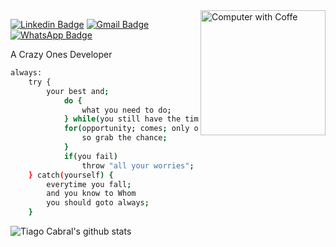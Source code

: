 <img src="https://raw.githubusercontent.com/MicaelliMedeiros/micaellimedeiros/master/image/computer-illustration.png" min-width="200px" max-width="200px" width="200px" align="right" alt="Computer with Coffe">

[![Linkedin Badge](https://img.shields.io/badge/-tiag0cabral-blue?style=flat-square&logo=Linkedin&logoColor=white&link=https://www.linkedin.com/in/tiago-cabral-de-faria-518033158/)](https://www.linkedin.com/in/tiago-cabral-de-faria-518033158/) [![Gmail Badge](https://img.shields.io/badge/-tiagocabraldefaria@gmail.com-c14438?style=flat-square&logo=Gmail&logoColor=white&link=mailto:tiagocabraldefaria@gmail.com)](mailto:tiagocabraldefaria@gmail.com) [![WhatsApp Badge](https://img.shields.io/badge/-WhatsApp-26B03D?style=flat-square&logo=WhatsApp&logoColor=white&link=https://api.whatsapp.com/send?phone=5561996722084)](https://api.whatsapp.com/send?phone=5561996722084)

A Crazy Ones Developer

```sh
always:
	try {
		your best and;
			do {
				what you need to do;
			} while(you still have the time);
			for(opportunity; comes; only once) {
				so grab the chance;
			}
			if(you fail)
				throw "all your worries";
	} catch(yourself) {
		everytime you fall;
		and you know to Whom
		you should goto always;
	}
```

![Tiago Cabral's github stats](https://github-readme-stats.vercel.app/api?username=tiag0cabral&show_icons=true&theme=buefy)